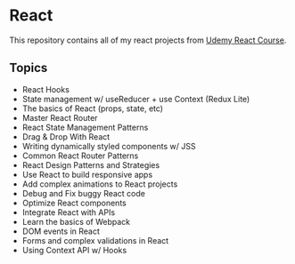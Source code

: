 # React

This repository contains all of my react projects from [Udemy React Course](https://www.udemy.com/course/modern-react-bootcamp/).

## Topics

- React Hooks
- State management w/ useReducer + use Context (Redux Lite)
- The basics of React (props, state, etc)
- Master React Router
- React State Management Patterns
- Drag & Drop With React
- Writing dynamically styled components w/ JSS
- Common React Router Patterns
- React Design Patterns and Strategies
- Use React to build responsive apps
- Add complex animations to React projects
- Debug and Fix buggy React code
- Optimize React components
- Integrate React with APIs
- Learn the basics of Webpack
- DOM events in React
- Forms and complex validations in React
- Using Context API w/ Hooks
